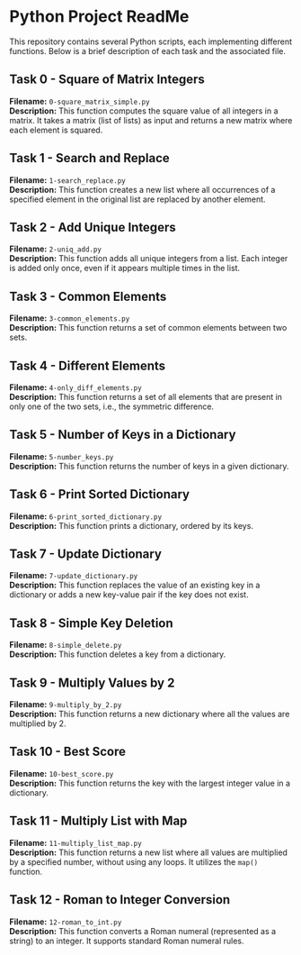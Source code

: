 # Python Project ReadMe

This repository contains several Python scripts, each implementing different functions. Below is a brief description of each task and the associated file.

## Task 0 - Square of Matrix Integers
**Filename:** `0-square_matrix_simple.py`  
**Description:** This function computes the square value of all integers in a matrix. It takes a matrix (list of lists) as input and returns a new matrix where each element is squared.

## Task 1 - Search and Replace
**Filename:** `1-search_replace.py`  
**Description:** This function creates a new list where all occurrences of a specified element in the original list are replaced by another element.

## Task 2 - Add Unique Integers
**Filename:** `2-uniq_add.py`  
**Description:** This function adds all unique integers from a list. Each integer is added only once, even if it appears multiple times in the list.

## Task 3 - Common Elements
**Filename:** `3-common_elements.py`  
**Description:** This function returns a set of common elements between two sets.

## Task 4 - Different Elements
**Filename:** `4-only_diff_elements.py`  
**Description:** This function returns a set of all elements that are present in only one of the two sets, i.e., the symmetric difference.

## Task 5 - Number of Keys in a Dictionary
**Filename:** `5-number_keys.py`  
**Description:** This function returns the number of keys in a given dictionary.

## Task 6 - Print Sorted Dictionary
**Filename:** `6-print_sorted_dictionary.py`  
**Description:** This function prints a dictionary, ordered by its keys.

## Task 7 - Update Dictionary
**Filename:** `7-update_dictionary.py`  
**Description:** This function replaces the value of an existing key in a dictionary or adds a new key-value pair if the key does not exist.

## Task 8 - Simple Key Deletion
**Filename:** `8-simple_delete.py`  
**Description:** This function deletes a key from a dictionary.

## Task 9 - Multiply Values by 2
**Filename:** `9-multiply_by_2.py`  
**Description:** This function returns a new dictionary where all the values are multiplied by 2.

## Task 10 - Best Score
**Filename:** `10-best_score.py`  
**Description:** This function returns the key with the largest integer value in a dictionary.

## Task 11 - Multiply List with Map
**Filename:** `11-multiply_list_map.py`  
**Description:** This function returns a new list where all values are multiplied by a specified number, without using any loops. It utilizes the `map()` function.

## Task 12 - Roman to Integer Conversion
**Filename:** `12-roman_to_int.py`  
**Description:** This function converts a Roman numeral (represented as a string) to an integer. It supports standard Roman numeral rules.